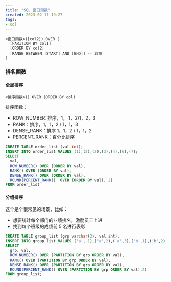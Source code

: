 ```yaml
---
title: "SQL 窗口函数"
created: 2023-02-17 19:27
tags:
- sql
---
```


```
<窗口函数>([col2]) OVER (
  [PARITION BY col1]
  [ORDER BY col2]
  [RANGE BETWEEN [START] AND [END]] -- 划窗
)
```

### 排名函数

#### 全局排序

`<排序函数>() OVER (ORDER BY col)`

排序函数：
- ROW_NUMBER:  排序，1， 1，2/1，2，3
- RANK：排序，1，1，2 / 1，1，3
- DENSE_RANK：排序  1，1，2 / 1，1，2
- PERCENT_RANK：百分比排序
```sql
CREATE TABLE order_list (val int);
INSERT INTO order_list VALUES (1),(2),(2),(3),(4),(6),(7);
SELECT
  val,
  ROW_NUMBER() OVER (ORDER BY val),
  RANK() OVER (ORDER BY val),
  DENSE_RANK() OVER (ORDER BY val),
  ROUND(PERCENT_RANK()  OVER (ORDER BY val), 2)
FROM order_list
```

#### 分组排序
这个是个很常见的场景，比如：
- 想要统计每个部门的业绩排名，激励员工上进
- 找到每个班级的成绩前 5 名进行表彰

```sql 
CREATE TABLE group_list (grp varchar(2), val int);
INSERT INTO group_list VALUES ('a', 1),('a',2),('a',3),('b',1),('b',2),('b',3),('b',4);
SELECT
  grp, val,
  ROW_NUMBER() OVER (PARTITION BY grp ORDER BY val),
  RANK() OVER (PARTITION BY grp ORDER BY val),
  DENSE_RANK() OVER (PARTITION BY grp ORDER BY val),
  ROUND(PERCENT_RANK() OVER (PARTITION BY grp ORDER BY val),2)
FROM group_list;
```
